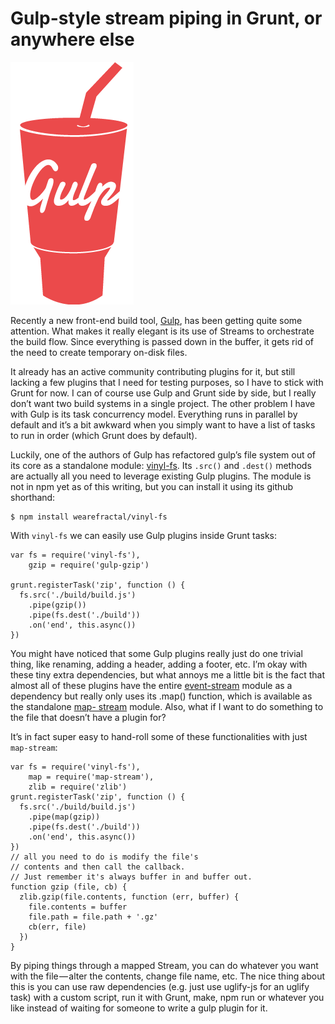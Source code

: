 # Gulp-style stream piping in Grunt, or anywhere else

![gulp][gulp]

Recently a new front-end build tool, [Gulp][1], has been getting quite some
attention. What makes it really elegant is its use of Streams to orchestrate the
build flow. Since everything is passed down in the buffer, it gets rid of the
need to create temporary on-disk files.

It already has an active community contributing plugins for it, but still
lacking a few plugins that I need for testing purposes, so I have to stick with
Grunt for now. I can of course use Gulp and Grunt side by side, but I really
don’t want two build systems in a single project. The other problem I have with
Gulp is its task concurrency model. Everything runs in parallel by default and
it’s a bit awkward when you simply want to have a list of tasks to run in order
(which Grunt does by default).

Luckily, one of the authors of Gulp has refactored gulp’s file system out of its
core as a standalone module: [vinyl-fs][2]. Its `.src()` and `.dest()` methods
are actually all you need to leverage existing Gulp plugins. The module is not
in npm yet as of this writing, but you can install it using its github
shorthand:

    $ npm install wearefractal/vinyl-fs

With `vinyl-fs` we can easily use Gulp plugins inside Grunt tasks:

    var fs = require('vinyl-fs'),
        gzip = require('gulp-gzip')

    grunt.registerTask('zip', function () {
      fs.src('./build/build.js')
        .pipe(gzip())
        .pipe(fs.dest('./build'))
        .on('end', this.async())
    })

You might have noticed that some Gulp plugins really just do one trivial thing,
like renaming, adding a header, adding a footer, etc. I’m okay with these tiny
extra dependencies, but what annoys me a little bit is the fact that almost all
of these plugins have the entire [event-stream][3] module as a dependency but
really only uses its .map() function, which is available as the standalone [map-
stream][4] module. Also, what if I want to do something to the file that doesn’t
have a plugin for?

It’s in fact super easy to hand-roll some of these functionalities with just 
`map-stream`:

    var fs = require('vinyl-fs'),
        map = require('map-stream'),
        zlib = require('zlib')
    grunt.registerTask('zip', function () {
      fs.src('./build/build.js')
        .pipe(map(gzip))
        .pipe(fs.dest('./build'))
        .on('end', this.async())
    })
    // all you need to do is modify the file's
    // contents and then call the callback.
    // Just remember it's always buffer in and buffer out.
    function gzip (file, cb) {
      zlib.gzip(file.contents, function (err, buffer) {
        file.contents = buffer
        file.path = file.path + '.gz'
        cb(err, file)
      })
    }

By piping things through a mapped Stream, you can do whatever you want with the
file — alter the contents, change file name, etc. The nice thing about this is
you can use raw dependencies (e.g. just use uglify-js for an uglify task) with a
custom script, run it with Grunt, make, npm run or whatever you like instead of
waiting for someone to write a gulp plugin for it.

[1]: http://gulpjs.com/
[2]: https://github.com/wearefractal/vinyl-fs
[3]: https://github.com/dominictarr/event-stream
[4]: https://github.com/dominictarr/map-stream

[gulp]: img/gulp.png